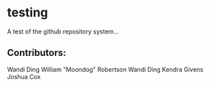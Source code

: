 # testing
A test of the github repository system...

## Contributors:
Wandi Ding
William "Moondog" Robertson
Wandi Ding
Kendra Givens
Joshua Cox